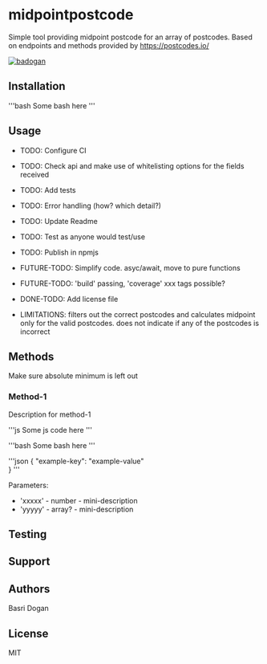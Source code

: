 
# midpointpostcode
Simple tool providing midpoint postcode for an array of postcodes.
Based on endpoints and methods provided by https://postcodes.io/ 

[![badogan](https://circleci.com/gh/badogan/midpoint-postcode.svg?style=shield)](https://app.circleci.com/pipelines/github/badogan/midpoint-postcode)

## Installation

'''bash
Some bash here
'''

## Usage
- TODO: Configure CI
- TODO: Check api and make use of whitelisting options for the fields received
- TODO: Add tests
- TODO: Error handling (how? which detail?)
- TODO: Update Readme
- TODO: Test as anyone would test/use
- TODO: Publish in npmjs
- FUTURE-TODO: Simplify code. asyc/await, move to pure functions
- FUTURE-TODO: 'build' passing, 'coverage' xxx tags possible?
- DONE-TODO: Add license file

- LIMITATIONS: filters out the correct postcodes and calculates midpoint only for the valid postcodes. does not indicate if any of the postcodes is incorrect

## Methods
Make sure absolute minimum is left out

### Method-1
Description for method-1

'''js
Some js code here
'''

'''bash
Some bash here
'''

'''json
    {
        "example-key": "example-value"        
    }
'''

Parameters:
- 'xxxxx' - number - mini-description
- 'yyyyy' - array? - mini-description

## Testing

## Support

## Authors
Basri Dogan

## License
MIT